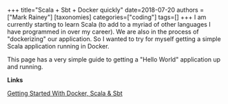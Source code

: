 +++
title="Scala + Sbt + Docker quickly"
date=2018-07-20
authors = ["Mark Rainey"]
[taxonomies]
categories=["coding"]
tags=[]
+++
I am currently starting to learn Scala (to add to a myriad of other languages I have programmed in over my career). We are also in the process of "dockerizing" our application. So I wanted to try for myself getting a simple Scala application running in Docker.
<!-- more -->

This page has a very simple guide to getting a "Hello World" application up and running.

__Links__

[Getting Started With Docker, Scala & Sbt](https://github.com/yzhong52/HelloDockerScalaSbt)

